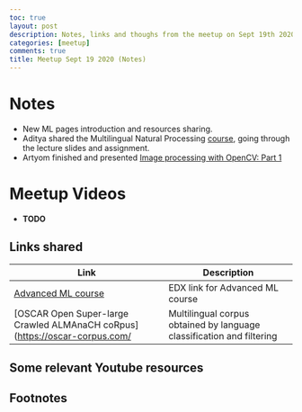 ```yaml
---
toc: true
layout: post
description: Notes, links and thoughs from the meetup on Sept 19th 2020
categories: [meetup]
comments: true
title: Meetup Sept 19 2020 (Notes)
---
```

# Notes
- New ML pages introduction and resources sharing.
- Aditya shared the Multilingual Natural Processing [course](http://demo.clab.cs.cmu.edu/11737fa20/), going through the lecture slides and assignment.
- Artyom finished and presented [Image processing with OpenCV: Part 1](https://machinelearninghelsinki.github.io/mlstudygroup/learning/2020/09/12/Intro-to-Image-processing-part-1.html)

# Meetup Videos
- **TODO**

## Links shared

| Link | Description |
|-|-|
| [Advanced ML course](https://www.edx.org/course/advanced-machine-learning) | EDX link for Advanced ML course |
| [OSCAR Open Super-large Crawled ALMAnaCH coRpus](https://oscar-corpus.com/ | Multilingual corpus obtained by language classification and filtering |

## Some relevant Youtube resources

## Footnotes

[^1]: Will add more things..
